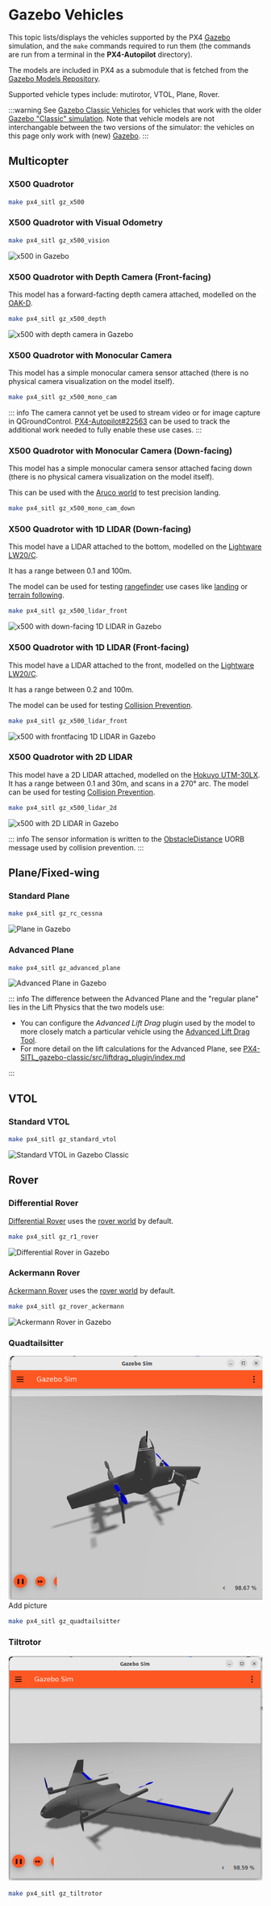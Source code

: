 # Gazebo Vehicles

This topic lists/displays the vehicles supported by the PX4 [Gazebo](../sim_gazebo_gz/index.md) simulation, and the `make` commands required to run them (the commands are run from a terminal in the **PX4-Autopilot** directory).

The models are included in PX4 as a submodule that is fetched from the [Gazebo Models Repository](../sim_gazebo_gz/gazebo_models.md).

Supported vehicle types include: mutirotor, VTOL, Plane, Rover.

:::warning
See [Gazebo Classic Vehicles](../sim_gazebo_classic/vehicles.md) for vehicles that work with the older [Gazebo "Classic" simulation](../sim_gazebo_classic/index.md).
Note that vehicle models are not interchangable between the two versions of the simulator: the vehicles on this page only work with (new) [Gazebo](../sim_gazebo_gz/index.md).
:::

## Multicopter

### X500 Quadrotor

```sh
make px4_sitl gz_x500
```

### X500 Quadrotor with Visual Odometry

```sh
make px4_sitl gz_x500_vision
```

![x500 in Gazebo](../../assets/simulation/gazebo/vehicles/x500.png)

### X500 Quadrotor with Depth Camera (Front-facing)

This model has a forward-facting depth camera attached, modelled on the [OAK-D](https://shop.luxonis.com/products/oak-d).

```sh
make px4_sitl gz_x500_depth
```

![x500 with depth camera in Gazebo](../../assets/simulation/gazebo/vehicles/x500_depth.png)

### X500 Quadrotor with Monocular Camera

This model has a simple monocular camera sensor attached (there is no physical camera visualization on the model itself).

```sh
make px4_sitl gz_x500_mono_cam
```

::: info
The camera cannot yet be used to stream video or for image capture in QGroundControl.
[PX4-Autopilot#22563](https://github.com/PX4/PX4-Autopilot/issues/22563) can be used to track the additional work needed to fully enable these use cases.
:::

### X500 Quadrotor with Monocular Camera (Down-facing)

This model has a simple monocular camera sensor attached facing down (there is no physical camera visualization on the model itself).

This can be used with the [Aruco world](../sim_gazebo_gz/worlds.md#aruco) to test precision landing.

```sh
make px4_sitl gz_x500_mono_cam_down
```

### X500 Quadrotor with 1D LIDAR (Down-facing)

This model have a LIDAR attached to the bottom, modelled on the [Lightware LW20/C](../sensor/sfxx_lidar.md).

It has a range between 0.1 and 100m.

The model can be used for testing [rangefinder](../sensor/rangefinders.md) use cases like [landing](../flight_modes_mc/land.md) or [terrain following](../flying/terrain_following_holding.md).

```sh
make px4_sitl gz_x500_lidar_front
```

![x500 with down-facing 1D LIDAR in Gazebo](../../assets/simulation/gazebo/vehicles/x500_lidar_down.png)

### X500 Quadrotor with 1D LIDAR (Front-facing)

This model have a LIDAR attached to the front, modelled on the [Lightware LW20/C](../sensor/sfxx_lidar.md).

It has a range between 0.2 and 100m.

The model can be used for testing [Collision Prevention](../computer_vision/collision_prevention.md#gazebo-simulation).

```sh
make px4_sitl gz_x500_lidar_front
```

![x500 with frontfacing 1D LIDAR in Gazebo](../../assets/simulation/gazebo/vehicles/x500_lidar_front.png)

### X500 Quadrotor with 2D LIDAR

This model have a 2D LIDAR attached, modelled on the [Hokuyo UTM-30LX](https://www.hokuyo-aut.jp/search/single.php?serial=169).
It has a range between 0.1 and 30m, and scans in a 270° arc.
The model can be used for testing [Collision Prevention](../computer_vision/collision_prevention.md#gazebo-simulation).

```sh
make px4_sitl gz_x500_lidar_2d
```

![x500 with 2D LIDAR in Gazebo](../../assets/simulation/gazebo/vehicles/x500_lidar_2d.png)

::: info
The sensor information is written to the [ObstacleDistance](../msg_docs/ObstacleDistance.md) UORB message used by collision prevention.
:::

## Plane/Fixed-wing

### Standard Plane

```sh
make px4_sitl gz_rc_cessna
```

![Plane in Gazebo](../../assets/simulation/gazebo/vehicles/rc_cessna.png)

### Advanced Plane

<Badge type="tip" text="PX4 v1.15" />

```sh
make px4_sitl gz_advanced_plane
```

![Advanced Plane in Gazebo](../../assets/simulation/gazebo/vehicles/advanced_plane.png)

::: info
The difference between the Advanced Plane and the "regular plane" lies in the Lift Physics that the two models use:

- You can configure the _Advanced Lift Drag_ plugin used by the model to more closely match a particular vehicle using the [Advanced Lift Drag Tool](../sim_gazebo_gz/tools_avl_automation.md).
- For more detail on the lift calculations for the Advanced Plane, see [PX4-SITL_gazebo-classic/src/liftdrag_plugin/index.md](https://github.com/PX4/PX4-SITL_gazebo-classic/blob/20ded0757b4f2cb362833538716caf1e938b162a/src/liftdrag_plugin/index.md)

:::

## VTOL

### Standard VTOL

```sh
make px4_sitl gz_standard_vtol
```

![Standard VTOL in Gazebo Classic](../../assets/simulation/gazebo/vehicles/standard_vtol.png)

## Rover

### Differential Rover

[Differential Rover](../frames_rover/differential.md) uses the [rover world](../sim_gazebo_gz/worlds.md#rover) by default.

```sh
make px4_sitl gz_r1_rover
```

![Differential Rover in Gazebo](../../assets/simulation/gazebo/vehicles/rover_differential.png)

### Ackermann Rover

[Ackermann Rover](../frames_rover/ackermann.md) uses the [rover world](../sim_gazebo_gz/worlds.md#rover) by default.

```sh
make px4_sitl gz_rover_ackermann
```

![Ackermann Rover in Gazebo](../../assets/simulation/gazebo/vehicles/rover_ackermann.png)

### Quadtailsitter

![Quadtailsitter in Gazebo](../../assets/simulation/gazebo/vehicles/quadtailsitter.png)
Add picture

```sh
make px4_sitl gz_quadtailsitter
```
### Tiltrotor

![Tiltrotor in Gazebo](../../assets/simulation/gazebo/vehicles/tiltrotor.png)

```sh
make px4_sitl gz_tiltrotor
```